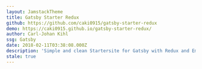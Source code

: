 ```yaml
---
layout: JamstackTheme
title: Gatsby Starter Redux
github: https://github.com/caki0915/gatsby-starter-redux
demo: https://caki0915.github.io/gatsby-starter-redux/
author: Carl-Johan Kihl
ssg: Gatsby
date: 2018-02-11T03:38:08.000Z
description: 'Simple and clean Startersite for Gatsby with Redux and Emotion '
stale: true
---
```

